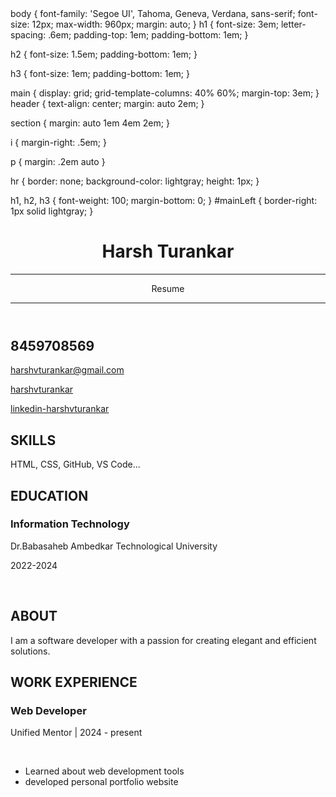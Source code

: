 <html>
<head>
<link href="style.css" rel="stylesheet">
<title>Harsh Turankar resume</title>
 <link rel="stylesheet" href="https://cdnjs.cloudflare.com/ajax/libs/font-awesome/5.15.4/css/all.min.css">
</head>
body {
    font-family: 'Segoe UI', Tahoma, Geneva, Verdana, sans-serif;
    font-size: 12px;
    max-width: 960px;
    margin: auto;
}
h1 {
    font-size: 3em;
    letter-spacing: .6em;
    padding-top: 1em;
    padding-bottom: 1em;
}

h2 {
    font-size: 1.5em;
    padding-bottom: 1em;
}

h3 {
    font-size: 1em;
    padding-bottom: 1em;
}

main { 
    display: grid;
    grid-template-columns: 40% 60%;
    margin-top: 3em;
}
header {
    text-align: center;
    margin: auto 2em;
}

section {
    margin: auto 1em 4em 2em;
}

i {
    margin-right: .5em;
}

p {
    margin: .2em auto
}

hr {
    border: none;
    background-color: lightgray;
    height: 1px;
}

h1, h2, h3 {
    font-weight: 100;
    margin-bottom: 0;
}
#mainLeft {
    border-right: 1px solid lightgray;
}
	<body>
		<header id="header">
			<!-- resume header with your name and title -->
			<h1>Harsh Turankar</h1>
			<hr>
			Resume
			<hr>
		</header>
		<main>
			<article id="mainLeft">
				<section>
					<h2>8459708569</h2>
					<!-- contact info including social media -->
                    <p>
                        <i class="fa fa-envelope" aria-hidden="true"></i>
                        <a href="mailto:your-email@example.com">harshvturankar@gmail.com</a>
                    </p>
                    <p>
                        <i class="fab fa-github" aria-hidden="true"></i>
                        <a href="github.com/gh-username">harshvturankar</a>
                    </p>
                    <p>
                        <i class="fab fa-linkedin" aria-hidden="true"></i>
                        <a href="linkedin.com/linkedin-username">linkedin-harshvturankar</a>
                    </p>
				</section>
				<section>
					<h2>SKILLS</h2>
					<!-- your skills -->
                    <p>HTML, CSS, GitHub, VS Code...</p>
				</section>
				<section>
					<h2>EDUCATION</h2>
					<!-- your education -->
                    <h3>Information Technology</h3>
                    <p>
                        Dr.Babasaheb Ambedkar Technological University
                    </p>
                    <p>
                        2022-2024
                    </p>
				</section>            
			</article>
			<article id="mainRight">
				<section>
					<h2>ABOUT</h2>
					<!-- about you -->
					<p>I am a software developer with a passion for creating elegant and efficient solutions.</p>
				</section>
				<section>
					<h2>WORK EXPERIENCE</h2>
					<!-- your work experience -->
                    <h3>Web Developer</h3>
                    <p>
                            Unified Mentor | 2024 - present
                    </p>
                    <p>	    
                    </p>
                    <ul>
                        	    <li>Learned about web development tools </li>
				    <li>developed personal portfolio website</li>
                    </ul>
				</section>
			</article>
		</main>
	</body>
</html>
